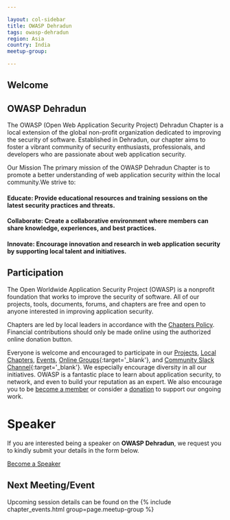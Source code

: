 ```yaml
---

layout: col-sidebar
title: OWASP Dehradun
tags: owasp-dehradun
region: Asia
country: India
meetup-group:

---
```




## Welcome
<h2>OWASP Dehradun</h2>

The OWASP (Open Web Application Security Project) Dehradun Chapter is a local extension of the global non-profit organization dedicated to improving the security of software. Established in Dehradun, our chapter aims to foster a vibrant community of security enthusiasts, professionals, and developers who are passionate about web application security.

Our Mission
The primary mission of the OWASP Dehradun Chapter is to promote a better understanding of web application security within the local community.We strive to:

<h4>Educate: Provide educational resources and training sessions on the latest security practices and threats.</h4>
<h4>Collaborate: Create a collaborative environment where members can share knowledge, experiences, and best practices.</h4>
<h4>Innovate: Encourage innovation and research in web application security by supporting local talent and initiatives.</h4>

## Participation
The Open Worldwide Application Security Project (OWASP) is a nonprofit foundation that works to improve the security of software. All of our projects, tools, documents, forums, and chapters are free and open to anyone interested in improving application security. 

Chapters are led by local leaders in accordance with the [Chapters Policy](/www-policy/operational/chapters). Financial contributions should only be made online using the authorized online donation button. 

Everyone is welcome and encouraged to participate in our [Projects](/projects/), [Local Chapters](/chapters/), [Events](/events/), [Online Groups](https://groups.google.com/a/owasp.com/){:target='_blank'}, and [Community Slack Channel](https://owasp.slack.com/){:target='_blank'}. We especially encourage diversity in all our initiatives. OWASP is a fantastic place to learn about application security, to network, and even to build your reputation as an expert. We also encourage you to be [become a member](/membership/) or consider a [donation](/donate/) to support our ongoing work.

# <b>Speaker</b>
If you are interested being a speaker on <b>OWASP Dehradun</b>, we request you to kindly submit your details in the form below.

[Become a Speaker](https://forms.gle/7wLGo5WrxftLuYvs5)

Next Meeting/Event <!-- You should keep this section as it will populate your meetup events -->
---------------------
Upcoming session details can be found on the
{% include chapter_events.html group=page.meetup-group %}
